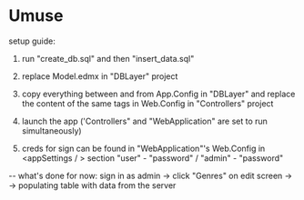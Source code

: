 # Umuse

setup guide:

1. run "create_db.sql" and then "insert_data.sql"
2. replace Model.edmx in "DBLayer" project
3. copy everything between <connectionString></connectionString> and
   <entityFramework></entityFramework> from App.Config in "DBLayer" and replace
   the content of the same tags in Web.Config in "Controllers" project

4. launch the app ('Controllers" and "WebApplication" are set to run simultaneously)
5. creds for sign can be found in "WebApplication"'s Web.Config in <appSettings / > section
   "user" - "password" / "admin" - "password"

--
what's done for now: sign in as admin -> click "Genres" on edit screen ->
-> populating table with data from the server
